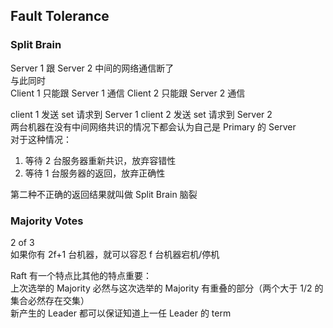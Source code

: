 ## Fault Tolerance 

### Split Brain

Server 1 跟 Server 2 中间的网络通信断了  
与此同时  
Client 1 只能跟 Server 1 通信
Client 2 只能跟 Server 2 通信  

client 1 发送 set 请求到 Server 1
client 2 发送 set 请求到 Server 2  
两台机器在没有中间网络共识的情况下都会认为自己是 Primary 的 Server  
对于这种情况：
1. 等待 2 台服务器重新共识，放弃容错性
2. 等待 1 台服务器的返回，放弃正确性  

第二种不正确的返回结果就叫做 Split Brain 脑裂  


### Majority Votes  

2 of 3  
如果你有 2f+1 台机器，就可以容忍 f 台机器宕机/停机   

Raft 有一个特点比其他的特点重要：  
上次选举的 Majority 必然与这次选举的 Majority 有重叠的部分（两个大于 1/2 的集合必然存在交集）   
新产生的 Leader 都可以保证知道上一任 Leader 的 term   








